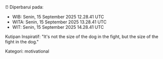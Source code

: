 ⏰ Diperbarui pada:
- WIB: Senin, 15 September 2025 12.28.41 UTC
- WITA: Senin, 15 September 2025 13.28.41 UTC
- WIT: Senin, 15 September 2025 14.28.41 UTC

Kutipan Inspiratif:
"It's not the size of the dog in the fight, but the size of the fight in the dog."


Kategori: motivational


